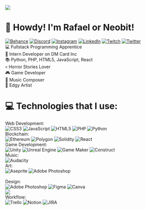 [![](https://visitcount.itsvg.in/api?id=neobit&icon=0&color=0)](https://visitcount.itsvg.in)
# 💫 Howdy! I'm Rafael or Neobit! 
[![Behance](https://img.shields.io/badge/Behance-1769ff?logo=behance&logoColor=white)](https://behance.net/neobit) [![Discord](https://img.shields.io/badge/Discord-%237289DA.svg?logo=discord&logoColor=white)](htttps://discord.gg/https://discord.gg/99EkyFK79s) [![Instagram](https://img.shields.io/badge/Instagram-%23E4405F.svg?logo=Instagram&logoColor=white)](https://instagram.com/rafaneobit) [![LinkedIn](https://img.shields.io/badge/LinkedIn-%230077B5.svg?logo=linkedin&logoColor=white)](https://linkedin.com/in/neobit) [![Twitch](https://img.shields.io/badge/Twitch-%239146FF.svg?logo=Twitch&logoColor=white)](https://twitch.tv/neobit) [![Twitter](https://img.shields.io/badge/Twitter-%231DA1F2.svg?logo=Twitter&logoColor=white)](https://twitter.com/neobitdev) 
<br>💻 Fullstack Programming Apprentice<br>💼 Intern Developer on DM Card Inc<br>📚 Python, PHP, HTML5, JavaScript, React<br>💀 Horror Stories Lover<br>🎮 Game Developer<br>🎹 Music Composer<br>🎨 Edgy Artist<br>

# 💻 Technologies that I use:

Web Development:<br>
![CSS3](https://img.shields.io/badge/css3-%231572B6.svg?style=for-the-badge&logo=css3&logoColor=white) ![JavaScript](https://img.shields.io/badge/javascript-%23323330.svg?style=for-the-badge&logo=javascript&logoColor=%23F7DF1E) ![HTML5](https://img.shields.io/badge/html5-%23E34F26.svg?style=for-the-badge&logo=html5&logoColor=white) ![PHP](https://img.shields.io/badge/php-%23777BB4.svg?style=for-the-badge&logo=php&logoColor=white) ![Python](https://img.shields.io/badge/python-3670A0?style=for-the-badge&logo=python&logoColor=ffdd54) 
<br>Blockchain:<br>
![Ethereum](https://img.shields.io/badge/Ethereum-3C3C3D?style=for-the-badge&logo=Ethereum&logoColor=white) ![Polygon](https://tinyurl.com/ys9yfcpw) ![Solidity](https://img.shields.io/badge/Solidity-%23363636.svg?style=for-the-badge&logo=solidity&logoColor=white) ![React](https://img.shields.io/badge/react-%2320232a.svg?style=for-the-badge&logo=react&logoColor=%2361DAFB)
<br>Game Development:<br>
![Unity](https://img.shields.io/badge/Unity-100000?style=for-the-badge&logo=unity&logoColor=white) ![Unreal Engine](https://img.shields.io/badge/-Unreal%20Engine-313131?style=for-the-badge&logo=unreal-engine&logoColor=white) ![Game Maker](https://i.imgur.com/kHk53rD.png) ![Construct](https://i.imgur.com/xaFFygK.png)
<br>Music:<br>
![Audacity](https://img.shields.io/badge/Audacity-0000CC?style=for-the-badge&logo=audacity&logoColor=white) 
<br>Art:<br>
![Aseprite](https://img.shields.io/badge/Aseprite-FFFFFF?style=for-the-badge&logo=Aseprite&logoColor=#7D929E) ![Adobe Photoshop](https://img.shields.io/badge/adobephotoshop-%2331A8FF.svg?style=for-the-badge&logo=adobephotoshop&logoColor=white) 	
<br>Design:<br>
![Adobe Photoshop](https://img.shields.io/badge/adobephotoshop-%2331A8FF.svg?style=for-the-badge&logo=adobephotoshop&logoColor=white) 	![Figma](https://img.shields.io/badge/figma-%23F24E1E.svg?style=for-the-badge&logo=figma&logoColor=white) ![Canva](https://img.shields.io/badge/Canva-%2300C4CC.svg?style=for-the-badge&logo=Canva&logoColor=white)<br>
![](https://github-readme-stats.vercel.app/api/top-langs/?username=neobit&theme=dark&hide_border=false&include_all_commits=true&count_private=false&layout=compact)
<br>Workflow:<br>
![Trello](https://img.shields.io/badge/Trello-0052CC?style=for-the-badge&logo=trello&logoColor=white) ![Notion](https://img.shields.io/badge/Notion-%23000000.svg?style=for-the-badge&logo=notion&logoColor=white) ![JIRA](https://img.shields.io/badge/Jira-0052CC?style=for-the-badge&logo=Jira&logoColor=white)


<!-- # 📊 GitHub Stats:
 ![](https://github-readme-stats.vercel.app/api?username=neobit&theme=dark&hide_border=false&include_all_commits=true&count_private=false)<br/>
![](https://github-readme-streak-stats.herokuapp.com/?user=neobit&theme=dark&hide_border=false)<br/> -->

